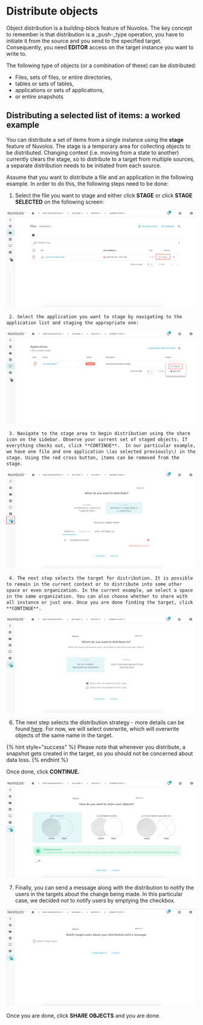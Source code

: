 # Distribute objects

Object distribution is a building-block feature of Nuvolos. The key concept to remember is that distribution is a _push-_type operation, you have to initiate it from the source and you send to the specified target. Consequently, you need **EDITOR** access on the target instance you want to write to.

The following type of objects \(or a combination of these\) can be distributed:

* Files, sets of files, or entire directories,
* tables or sets of tables,
* applications or sets of applications,
* or entire snapshots

## Distributing a selected list of items: a worked example

You can distribute a set of items from a single instance using the **stage** feature of Nuvolos. The stage is a temporary area for collecting objects to be distributed. Changing context \(i.e. moving from a state to another\) currently clears the stage, so to distribute to a target from multiple sources, a separate distribution needs to be initiated from each source.

Assume that you want to distribute a file and an application in the following example. In order to do this, the following steps need to be done:

1. Select the file you want to stage and either click **STAGE** or click **STAGE SELECTED** on the following screen:

![](../../.gitbook/assets/screen-shot-2020-03-16-at-4.39.46-pm%20%281%29.png)

     2. Select the application you want to stage by navigating to the application list and staging the appropriate one:

![](../../.gitbook/assets/screen-shot-2020-03-16-at-4.39.53-pm.png)

     3. Navigate to the stage area to begin distribution using the share icon on the sidebar. Observe your current set of staged objects. If everything checks out, click **CONTINUE**.  In our particular example, we have one file and one application \(as selected previously\) in the stage. Using the red cross button, items can be removed from the stage.

![](../../.gitbook/assets/screen-shot-2020-03-16-at-4.32.09-pm.png)

     4. The next step selects the target for distribution. It is possible to remain in the current context or to distribute into some other space or even organization. In the current example, we select a space in the same organization. You can also choose whether to share with all instance or just one. Once you are done finding the target, click **CONTINUE**.

![](../../.gitbook/assets/screen-shot-2020-03-16-at-4.32.01-pm.png)

6. The next step selects the distribution strategy - more details can be found [here](distribution-strategies.md). For now, we will select overwrite, which will overwrite objects of the same name in the target. 

{% hint style="success" %}
Please note that whenever you distribute, a snapshot gets created in the target, so you should not be concerned about data loss.
{% endhint %}

 Once done, click **CONTINUE.**

![](../../.gitbook/assets/screen-shot-2020-03-16-at-4.31.53-pm.png)

7. Finally, you can send a message along with the distribution to notify the users in the targets about the change being made. In this particular case, we decided _not_ to notify users by emptying the checkbox.

![](../../.gitbook/assets/screen-shot-2020-03-16-at-4.24.26-pm.png)

Once you are done, click **SHARE OBJECTS** and you are done.

